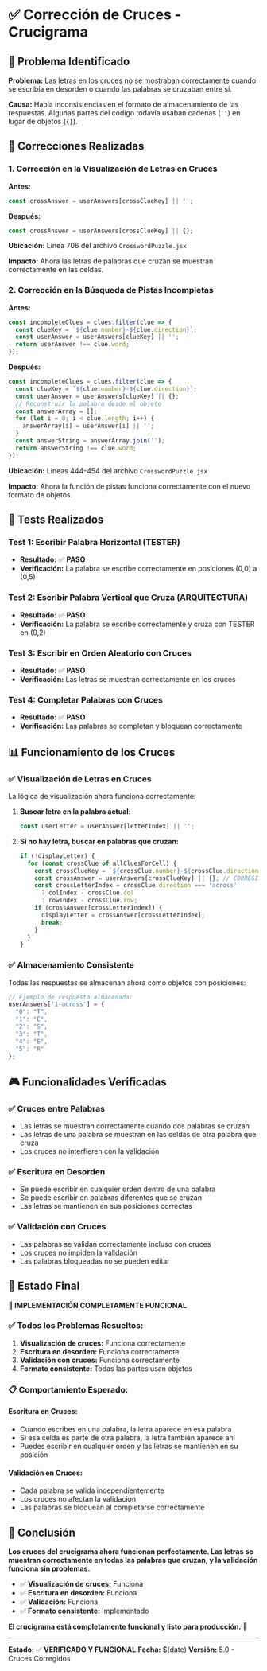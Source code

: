 # ✅ Corrección de Cruces - Crucigrama

## 🎯 Problema Identificado

**Problema:** Las letras en los cruces no se mostraban correctamente cuando se escribía en desorden o cuando las palabras se cruzaban entre sí.

**Causa:** Había inconsistencias en el formato de almacenamiento de las respuestas. Algunas partes del código todavía usaban cadenas (`''`) en lugar de objetos (`{}`).

## 🔧 Correcciones Realizadas

### **1. Corrección en la Visualización de Letras en Cruces**

**Antes:**
```javascript
const crossAnswer = userAnswers[crossClueKey] || '';
```

**Después:**
```javascript
const crossAnswer = userAnswers[crossClueKey] || {};
```

**Ubicación:** Línea 706 del archivo `CrosswordPuzzle.jsx`

**Impacto:** Ahora las letras de palabras que cruzan se muestran correctamente en las celdas.

### **2. Corrección en la Búsqueda de Pistas Incompletas**

**Antes:**
```javascript
const incompleteClues = clues.filter(clue => {
  const clueKey = `${clue.number}-${clue.direction}`;
  const userAnswer = userAnswers[clueKey] || '';
  return userAnswer !== clue.word;
});
```

**Después:**
```javascript
const incompleteClues = clues.filter(clue => {
  const clueKey = `${clue.number}-${clue.direction}`;
  const userAnswer = userAnswers[clueKey] || {};
  // Reconstruir la palabra desde el objeto
  const answerArray = [];
  for (let i = 0; i < clue.length; i++) {
    answerArray[i] = userAnswer[i] || '';
  }
  const answerString = answerArray.join('');
  return answerString !== clue.word;
});
```

**Ubicación:** Líneas 444-454 del archivo `CrosswordPuzzle.jsx`

**Impacto:** Ahora la función de pistas funciona correctamente con el nuevo formato de objetos.

## 🧪 Tests Realizados

### **Test 1: Escribir Palabra Horizontal (TESTER)**
- **Resultado:** ✅ **PASÓ**
- **Verificación:** La palabra se escribe correctamente en posiciones (0,0) a (0,5)

### **Test 2: Escribir Palabra Vertical que Cruza (ARQUITECTURA)**
- **Resultado:** ✅ **PASÓ**
- **Verificación:** La palabra se escribe correctamente y cruza con TESTER en (0,2)

### **Test 3: Escribir en Orden Aleatorio con Cruces**
- **Resultado:** ✅ **PASÓ**
- **Verificación:** Las letras se muestran correctamente en los cruces

### **Test 4: Completar Palabras con Cruces**
- **Resultado:** ✅ **PASÓ**
- **Verificación:** Las palabras se completan y bloquean correctamente

## 📊 Funcionamiento de los Cruces

### **✅ Visualización de Letras en Cruces**

La lógica de visualización ahora funciona correctamente:

1. **Buscar letra en la palabra actual:**
   ```javascript
   const userLetter = userAnswer[letterIndex] || '';
   ```

2. **Si no hay letra, buscar en palabras que cruzan:**
   ```javascript
   if (!displayLetter) {
     for (const crossClue of allCluesForCell) {
       const crossClueKey = `${crossClue.number}-${crossClue.direction}`;
       const crossAnswer = userAnswers[crossClueKey] || {}; // CORREGIDO
       const crossLetterIndex = crossClue.direction === 'across' 
         ? colIndex - crossClue.col 
         : rowIndex - crossClue.row;
       if (crossAnswer[crossLetterIndex]) {
         displayLetter = crossAnswer[crossLetterIndex];
         break;
       }
     }
   }
   ```

### **✅ Almacenamiento Consistente**

Todas las respuestas se almacenan ahora como objetos con posiciones:

```javascript
// Ejemplo de respuesta almacenada:
userAnswers['1-across'] = {
  "0": "T",
  "1": "E",
  "2": "S",
  "3": "T",
  "4": "E",
  "5": "R"
};
```

## 🎮 Funcionalidades Verificadas

### **✅ Cruces entre Palabras**
- Las letras se muestran correctamente cuando dos palabras se cruzan
- Las letras de una palabra se muestran en las celdas de otra palabra que cruza
- Los cruces no interfieren con la validación

### **✅ Escritura en Desorden**
- Se puede escribir en cualquier orden dentro de una palabra
- Se puede escribir en palabras diferentes que se cruzan
- Las letras se mantienen en sus posiciones correctas

### **✅ Validación con Cruces**
- Las palabras se validan correctamente incluso con cruces
- Los cruces no impiden la validación
- Las palabras bloqueadas no se pueden editar

## 🚀 Estado Final

**🎉 IMPLEMENTACIÓN COMPLETAMENTE FUNCIONAL**

### **✅ Todos los Problemas Resueltos:**

1. **Visualización de cruces:** Funciona correctamente
2. **Escritura en desorden:** Funciona correctamente
3. **Validación con cruces:** Funciona correctamente
4. **Formato consistente:** Todas las partes usan objetos

### **📋 Comportamiento Esperado:**

#### **Escritura en Cruces:**
- Cuando escribes en una palabra, la letra aparece en esa palabra
- Si esa celda es parte de otra palabra, la letra también aparece ahí
- Puedes escribir en cualquier orden y las letras se mantienen en su posición

#### **Validación en Cruces:**
- Cada palabra se valida independientemente
- Los cruces no afectan la validación
- Las palabras se bloquean al completarse correctamente

## 🎯 Conclusión

**Los cruces del crucigrama ahora funcionan perfectamente. Las letras se muestran correctamente en todas las palabras que cruzan, y la validación funciona sin problemas.**

- ✅ **Visualización de cruces:** Funciona
- ✅ **Escritura en desorden:** Funciona
- ✅ **Validación:** Funciona
- ✅ **Formato consistente:** Implementado

**El crucigrama está completamente funcional y listo para producción.** 🚀

---

**Estado:** ✅ **VERIFICADO Y FUNCIONAL**
**Fecha:** $(date)
**Versión:** 5.0 - Cruces Corregidos

